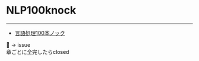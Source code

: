 # NLP100knock
---
- [言語処理100本ノック](http://www.cl.ecei.tohoku.ac.jp/nlp100/#)


🍊 -> issue  
章ごとに全完したらclosed
